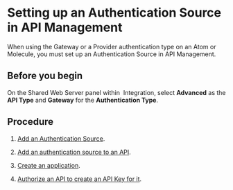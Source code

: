 # Setting up an Authentication Source in API Management 

<head>
  <meta name="guidename" content="API Management"/>
  <meta name="context" content="GUID-4dc7e8a5-3115-43f5-9e51-50812b9dc0f6"/>
</head>


When using the Gateway or a Provider authentication type on an Atom or Molecule, you must set up an Authentication Source in API Management.

## Before you begin

On the Shared Web Server panel within  Integration, select **Advanced** as the **API Type** and **Gateway** for the **Authentication Type**.

## Procedure

1.  [Add an Authentication Source](/docs/Atomsphere/API%20Management/Topics/t-api-Adding_an_Authentication_Source_8502fa1e-a21d-4078-88f6-f03a6a7ddc0e.md).

2.  [Add an authentication source to an API](/docs/Atomsphere/API%20Management/Topics/t-api-Adding_an_authentication_source_to_an_API_9e89b1cd-03a3-42ad-8481-9f2a1f778a48.md).

3.  [Create an application](/docs/Atomsphere/API%20Management/Topics/api-Creating_an_Application_a00f2baf-d48e-4477-9a2a-92d43719ac67.md).

4.  [Authorize an API to create an API Key for it](/docs/Atomsphere/API%20Management/Topics/t-api-Authorizing_an_API_3a7ce336-0529-4d22-90cc-138f4acc81cd.md).